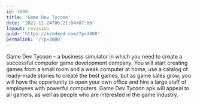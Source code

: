 ```yaml
---
id: 3800
title: 'Game Dev Tycoon'
date: '2022-11-24T06:21:04+07:00'
layout: revision
guid: 'https://kindmod.com/?p=3800'
permalink: '/?p=3800'
---
```


Game Dev Tycoon – a business simulator in which you need to create a successful computer game development company. You will start creating games from a small room and a weak computer at home, use a catalog of ready-made stories to create the best games, but as game sales grow, you will have the opportunity to open your own office and hire a large staff of employees with powerful computers. Game Dev Tycoon apk will appeal to all gamers, as well as people who are interested in the game industry.